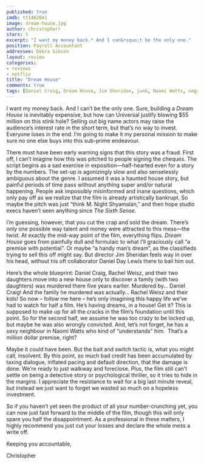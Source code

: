 ```yaml
---
published: true
imdb: tt1462041
image: dream-house.jpg
author: christopherr 
stars: 1
excerpt: "I want my money back.* And I can&rsquo;t be the only one."
position: Payroll Accountant
addressee: Debra Gibson
layout: review
categories:
- reviews
- netflix
title: "Dream House"
comments: true
tags: [Daniel Craig, Dream House, Jim Sheridan, junk, Naomi Watts, negative, Rachel Weisz, Review, Uncategorized]
---
```

<p>I want my money back. And I can&rsquo;t be the only one. Sure, building a <em>Dream House</em> is inevitably expensive, but how can Universal justify blowing $55 million on this stink hole? Selling out big name actors may raise the audience&rsquo;s interest rate in the short term, but that&rsquo;s no way to invest. Everyone loses in the end. I&rsquo;m going to make it my personal mission to make sure no one else buys into this sub-prime endeavour.</p>
<p>There must have been early warning signs that this story was a fraud. First off, I can&rsquo;t imagine how this was pitched to people signing the cheques. The script begins as a sad exercise in exposition&mdash;half-hearted even for a story by the numbers. The set-up is agonizingly slow and also senselessly ambiguous about the genre. I assumed it was a haunted house story, but painful periods of time pass without anything super and/or natural happening. People ask impossibly misinformed and inane questions, which only pay off as we realize that the film is already artistically bankrupt. So maybe the pitch was just &ldquo;think M. Night Shyamalan,&rdquo; and then hope studio execs haven&rsquo;t seen anything since <em>The Sixth Sense</em>.</p>
<p>I&rsquo;m guessing, however, that you cut the crap and sold the dream. There&rsquo;s only one possible way talent and money were attracted to this mess&mdash;the twist. At exactly the mid-way point of the film, everything flips. <em>Dream House</em> goes from painfully dull and formulaic to what I&rsquo;ll graciously call &ldquo;a premise with potential&rdquo;. Or maybe &ldquo;a handy man&rsquo;s dream&rdquo;, as the classifieds trying to sell this off might say. But director Jim Sheridan feels way in over his head, without his oft collaborator Daniel Day Lewis there to bail him out.</p>
<p>Here&rsquo;s the whole blueprint: Daniel Craig, Rachel Weisz, and their two daughters move into a new house only to discover a family (with two daughters) was murdered there five years earlier. Murdered by&hellip; Daniel Craig! And the family he murdered was actually&hellip; Rachel Weisz and their kids! So now &ndash; follow me here &ndash; he&rsquo;s only imagining this happy life we&rsquo;ve had to watch for half a film. He&rsquo;s having dreams, in a house! Get it? This is supposed to make up for all the cracks in the film&rsquo;s foundation until this point. So for the second half, we assume he was too crazy to be locked up, but maybe he was also wrongly convicted. And, let&rsquo;s not forget, he has a sexy neighbour in Naomi Watts who kind of &ldquo;understands&rdquo; him. &nbsp;That&rsquo;s a million dollar premise, right?</p>
<p>Maybe it could have been. But the bait and switch tactic is, what you might call, insolvent. By this point, so much bad credit has been accumulated by taxing dialogue, inflated pacing and default direction, that the damage is done. We&rsquo;re ready to just walkway and foreclose. Plus, the film still can&rsquo;t settle on being a detective story or psychological thriller, so it tries to hide in the margins. I appreciate the resistance to wait for a big last minute reveal, but instead we just want to forget we wasted so much on a hopeless investment.</p>
<p>So if you haven&rsquo;t yet seen the product of all your number-crunching yet, you can now just fast forward to the middle of the film, though this will only spare you half the disappointment. As a professional in these matters, I highly recommend you just cut your losses and declare the whole mess a write off.</p>
<p>Keeping you accountable,</p>
<p>Christopher</p>
